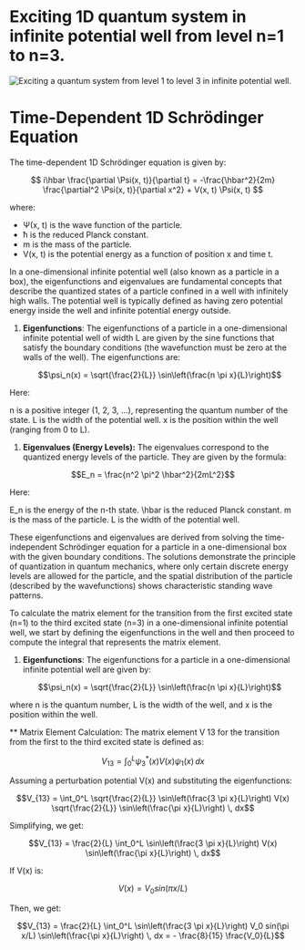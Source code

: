 # Exciting 1D quantum system in infinite potential well from level n=1 to n=3.

![Exciting a quantum system from level 1 to level 3 in infinite potential well](schrodinger12T-6.gif).

# Time-Dependent 1D Schrödinger Equation

The time-dependent 1D Schrödinger equation is given by:

$$
i\hbar \frac{\partial \Psi(x, t)}{\partial t} = -\frac{\hbar^2}{2m} \frac{\partial^2 \Psi(x, t)}{\partial x^2} + V(x, t) \Psi(x, t)
$$

where:
- Ψ(x, t) is the wave function of the particle.
- ħ is the reduced Planck constant.
- m is the mass of the particle.
- V(x, t) is the potential energy as a function of position x and time t.

In a one-dimensional infinite potential well (also known as a particle in a box), the eigenfunctions and eigenvalues are fundamental concepts that describe the quantized states of a particle confined in a well with infinitely high walls. The potential well is typically defined as having zero potential energy inside the well and infinite potential energy outside.

1. **Eigenfunctions**: 
   The eigenfunctions of a particle in a one-dimensional infinite potential well of width L are given by the sine functions that satisfy the boundary conditions (the wavefunction must be zero at the walls of the well). The eigenfunctions are:

   ```math
   \psi_n(x) = \sqrt{\frac{2}{L}} \sin\left(\frac{n \pi x}{L}\right)
   ```
   
Here:

n is a positive integer (1, 2, 3, ...), representing the quantum number of the state.
L is the width of the potential well.
x is the position within the well (ranging from 0 to L).

1. **Eigenvalues (Energy Levels):**
   The eigenvalues correspond to the quantized energy levels of the particle. They are given by the formula:

```math
E_n = \frac{n^2 \pi^2 \hbar^2}{2mL^2}
```

Here:

E_n is the energy of the n-th state.
\hbar is the reduced Planck constant.
m is the mass of the particle.
L is the width of the potential well.

These eigenfunctions and eigenvalues are derived from solving the time-independent Schrödinger equation for a particle in a one-dimensional box with the given boundary conditions. The solutions demonstrate the principle of quantization in quantum mechanics, where only certain discrete energy levels are allowed for the particle, and the spatial distribution of the particle (described by the wavefunctions) shows characteristic standing wave patterns.

To calculate the matrix element for the transition from the first excited state (n=1) to the third excited state (n=3) in a one-dimensional infinite potential well, we start by defining the eigenfunctions in the well and then proceed to compute the integral that represents the matrix element.

1. **Eigenfunctions**:
   The eigenfunctions for a particle in a one-dimensional infinite potential well are given by:

   ```math
   \psi_n(x) = \sqrt{\frac{2}{L}} \sin\left(\frac{n \pi x}{L}\right)
   ```
   
where n is the quantum number, L is the width of the well, and x is the position within the well.

** Matrix Element Calculation:
The matrix element V 13 for the transition from the first to the third excited state is defined as:

   ```math
   V_{13} = \int_0^L \psi_3^*(x) V(x) \psi_1(x) \, dx
   ```

Assuming a perturbation potential V(x) and substituting the eigenfunctions:

```math
V_{13} = \int_0^L \sqrt{\frac{2}{L}} \sin\left(\frac{3 \pi x}{L}\right) V(x) \sqrt{\frac{2}{L}} \sin\left(\frac{\pi x}{L}\right) \, dx
```

Simplifying, we get:

```math
V_{13} = \frac{2}{L} \int_0^L \sin\left(\frac{3 \pi x}{L}\right) V(x) \sin\left(\frac{\pi x}{L}\right) \, dx
```

If V(x) is:

```math
V(x)=V_0 sin(\pi x/L)
```

Then, we get:

```math
V_{13} = \frac{2}{L} \int_0^L \sin\left(\frac{3 \pi x}{L}\right) V_0 sin(\pi x/L) \sin\left(\frac{\pi x}{L}\right) \, dx = - \frac{8}{15} \frac{V_0}{L}
```
